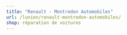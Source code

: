 ```yaml
---
title: "Renault - Montredon Automobiles"
url: /lunion/renault-montredon-automobiles/
shop: réparation de voitures
---
```

